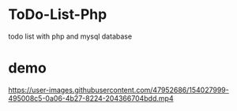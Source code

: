 # ToDo-List-Php
todo list with php and mysql database

# demo


https://user-images.githubusercontent.com/47952686/154027999-495008c5-0a06-4b27-8224-204366704bdd.mp4

